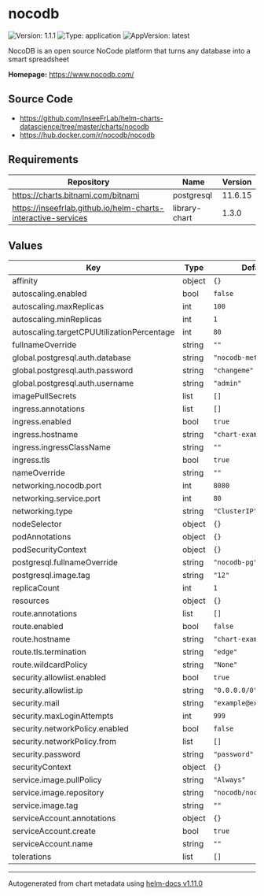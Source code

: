 # nocodb

![Version: 1.1.1](https://img.shields.io/badge/Version-1.1.1-informational?style=flat-square) ![Type: application](https://img.shields.io/badge/Type-application-informational?style=flat-square) ![AppVersion: latest](https://img.shields.io/badge/AppVersion-latest-informational?style=flat-square)

NocoDB is an open source NoCode platform that turns any database into a smart spreadsheet

**Homepage:** <https://www.nocodb.com/>

## Source Code

* <https://github.com/InseeFrLab/helm-charts-datascience/tree/master/charts/nocodb>
* <https://hub.docker.com/r/nocodb/nocodb>

## Requirements

| Repository | Name | Version |
|------------|------|---------|
| https://charts.bitnami.com/bitnami | postgresql | 11.6.15 |
| https://inseefrlab.github.io/helm-charts-interactive-services | library-chart | 1.3.0 |

## Values

| Key | Type | Default | Description |
|-----|------|---------|-------------|
| affinity | object | `{}` |  |
| autoscaling.enabled | bool | `false` |  |
| autoscaling.maxReplicas | int | `100` |  |
| autoscaling.minReplicas | int | `1` |  |
| autoscaling.targetCPUUtilizationPercentage | int | `80` |  |
| fullnameOverride | string | `""` |  |
| global.postgresql.auth.database | string | `"nocodb-metadata"` |  |
| global.postgresql.auth.password | string | `"changeme"` |  |
| global.postgresql.auth.username | string | `"admin"` |  |
| imagePullSecrets | list | `[]` |  |
| ingress.annotations | list | `[]` |  |
| ingress.enabled | bool | `true` |  |
| ingress.hostname | string | `"chart-example.local"` |  |
| ingress.ingressClassName | string | `""` |  |
| ingress.tls | bool | `true` |  |
| nameOverride | string | `""` |  |
| networking.nocodb.port | int | `8080` |  |
| networking.service.port | int | `80` |  |
| networking.type | string | `"ClusterIP"` |  |
| nodeSelector | object | `{}` |  |
| podAnnotations | object | `{}` |  |
| podSecurityContext | object | `{}` |  |
| postgresql.fullnameOverride | string | `"nocodb-pg"` |  |
| postgresql.image.tag | string | `"12"` |  |
| replicaCount | int | `1` |  |
| resources | object | `{}` |  |
| route.annotations | list | `[]` |  |
| route.enabled | bool | `false` |  |
| route.hostname | string | `"chart-example.local"` |  |
| route.tls.termination | string | `"edge"` |  |
| route.wildcardPolicy | string | `"None"` |  |
| security.allowlist.enabled | bool | `true` |  |
| security.allowlist.ip | string | `"0.0.0.0/0"` |  |
| security.mail | string | `"example@example.com"` |  |
| security.maxLoginAttempts | int | `999` |  |
| security.networkPolicy.enabled | bool | `false` |  |
| security.networkPolicy.from | list | `[]` |  |
| security.password | string | `"password"` |  |
| securityContext | object | `{}` |  |
| service.image.pullPolicy | string | `"Always"` |  |
| service.image.repository | string | `"nocodb/nocodb"` |  |
| service.image.tag | string | `""` |  |
| serviceAccount.annotations | object | `{}` |  |
| serviceAccount.create | bool | `true` |  |
| serviceAccount.name | string | `""` |  |
| tolerations | list | `[]` |  |

----------------------------------------------
Autogenerated from chart metadata using [helm-docs v1.11.0](https://github.com/norwoodj/helm-docs/releases/v1.11.0)
